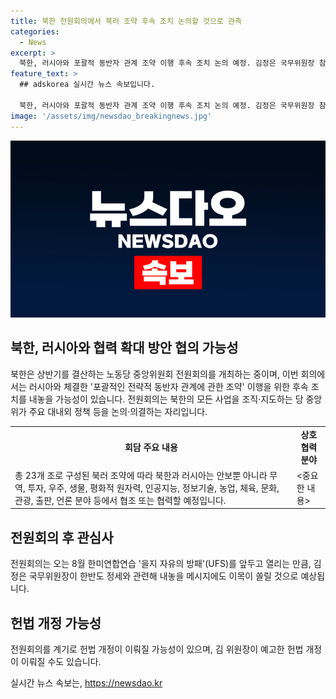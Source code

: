 ```yaml
---
title: 북한 전원회의에서 북러 조약 후속 조치 논의할 것으로 관측
categories:
  - News
excerpt: >
  북한, 러시아와 포괄적 동반자 관계 조약 이행 후속 조치 논의 예정. 김정은 국무위원장 참석의 전원회의, 러시아와의 협력 확대 방안 논의 예상. 북러 조약 내용 중 방위 능력 강화 조치 등 연합훈련 대응 언급 가능성. 김정은, 헌법 개정 선포 가능성 및 최고인민회의 결정 예상.
feature_text: >
  ## adskorea 실시간 뉴스 속보입니다.

  북한, 러시아와 포괄적 동반자 관계 조약 이행 후속 조치 논의 예정. 김정은 국무위원장 참석의 전원회의, 러시아와의 협력 확대 방안 논의 예상. 북러 조약 내용 중 방위 능력 강화 조치 등 연합훈련 대응 언급 가능성. 김정은, 헌법 개정 선포 가능성 및 최고인민회의 결정 예상.
image: '/assets/img/newsdao_breakingnews.jpg'
---
```


<p><img src="/assets/img/newsdao_breakingnews.jpg" alt="adskorea 속보" /></p>

<h2 data-ke-size="size26">북한, 러시아와 협력 확대 방안 협의 가능성</h2>

<p data-ke-size="size16">북한은 상반기를 결산하는 노동당 중앙위원회 전원회의를 개최하는 중이며, 이번 회의에서는 러시아와 체결한 '포괄적인 전략적 동반자 관계에 관한 조약' 이행을 위한 후속 조치를 내놓을 가능성이 있습니다. 전원회의는 북한의 모든 사업을 조직·지도하는 당 중앙위가 주요 대내외 정책 등을 논의·의결하는 자리입니다.</p>

<table>
  <tr>
    <td style="text-align: center; height: 17px;"><b>회담 주요 내용</b></td>
    <td style="text-align: center; height: 17px;"><b>상호 협력 분야</b></td>
  </tr>
  <tr>
    <td>총 23개 조로 구성된 북러 조약에 따라 북한과 러시아는 안보뿐 아니라 무역, 투자, 우주, 생물, 평화적 원자력, 인공지능, 정보기술, 농업, 체육, 문화, 관광, 출판, 언론 분야 등에서 협조 또는 협력할 예정입니다.</td>
    <td><중요한 내용></td>
  </tr>
</table>

<h2 data-ke-size="size26">전원회의 후 관심사</h2>

<p data-ke-size="size16">전원회의는 오는 8월 한미연합연습 '을지 자유의 방패'(UFS)를 앞두고 열리는 만큼, 김정은 국무위원장이 한반도 정세와 관련해 내놓을 메시지에도 이목이 쏠릴 것으로 예상됩니다.</p>

<h2 data-ke-size="size26">헌법 개정 가능성</h2>

<p data-ke-size="size16">전원회의를 계기로 헌법 개정이 이뤄질 가능성이 있으며, 김 위원장이 예고한 헌법 개정이 이뤄질 수도 있습니다.</p>
실시간 뉴스 속보는, <a href="https://newsdao.kr" rel="dofollow">https://newsdao.kr</a>


